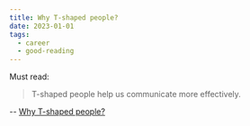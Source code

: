 ```yaml
---
title: Why T-shaped people?
date: 2023-01-01
tags:
  - career
  - good-reading
---
```


Must read:

> T-shaped people help us communicate more effectively.

-- [Why T-shaped people?](https://jchyip.medium.com/why-t-shaped-people-e8706198e437)
